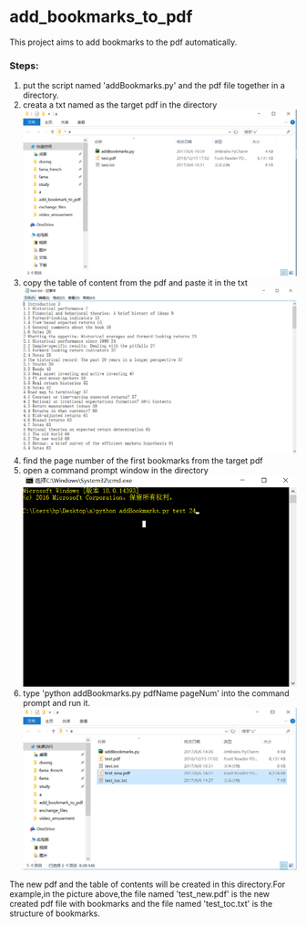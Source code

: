 # add_bookmarks_to_pdf
This project aims to add bookmarks to the pdf automatically.


### Steps:
1. put the script named 'addBookmarks.py' and the pdf file together in a directory.
    
2. creata a txt named as the target pdf in the directory
    ![](/readmeFig/1.png)
3. copy the table of content from the pdf and paste it in the txt
    ![](/readmeFig/4.png)
4. find the page number of the first bookmarks from the target pdf
5. open a command prompt window in the directory
    ![](/readmeFig/2.png)
6. type 'python addBookmarks.py pdfName pageNum' into the command prompt and run it.
    ![](/readmeFig/3.png)
    

The new pdf and the table of contents will be created in this directory.For example,in the picture above,the file named 'test_new.pdf' is the new created pdf file with bookmarks and the file named 'test_toc.txt' is the structure of bookmarks.

    
